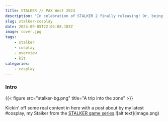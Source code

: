```yaml
---
title: STALKER // PAX West 2024
description: "In celebration of STALKER 2 finally releasing! Or, being close to release at least."
slug: stalker-cosplay
date: 2024-09-05T22:02:08.183Z
image: cover.jpg
tags:
    - stalker
    - cosplay
    - overview
    - kit
categories:
    - cosplay
---
```



### Intro
{{< figure src="stalker-bg.png" title="A trip into the zone" >}}

Kickin' off some real content in here with a post about by my latest #cosplay, my Stalker from the [STALKER game series](https://en.wikipedia.org/wiki/S.T.A.L.K.E.R.).![alt text](image.png)
